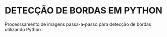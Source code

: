 # DETECÇÃO DE BORDAS EM PYTHON
 Processsamento de imagens  passa-a-passo para detecção de bordas utilizando Python
 
